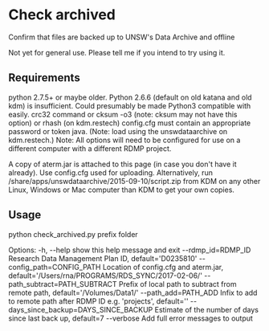 # Check archived
Confirm that files are backed up to UNSW's Data Archive and offline

Not yet for general use. Please tell me if you intend to try using it.

## Requirements

python 2.7.5+ or maybe older. Python 2.6.6 (default on old katana and old kdm) is insufficient. Could presumably be made Python3 compatible with easily.
crc32 command or cksum -o3 (note: cksum may not have this option) or rhash (on kdm.restech)
config.cfg must contain an appropriate password or token
java. (Note: load using the unswdataarchive on kdm.restech.)
Note: All options will need to be configured for use on a different computer with a different RDMP project. 

A copy of aterm.jar is attached to this page (in case you don't have it already). Use config.cfg used for uploading. Alternatively, run /share/apps/unswdataarchive/2015-09-10/script.zip from KDM on any other Linux, Windows or Mac computer than KDM to get your own copies.

## Usage 

python check_archived.py prefix folder

Options:
 -h, --help            show this help message and exit
 --rdmp_id=RDMP_ID     Research Data Management Plan ID, default='D0235810'
 --config_path=CONFIG_PATH
                       Location of config.cfg and aterm.jar,
                       default='/Users/rna/PROGRAMS/RDS_SYNC/2017-02-06/'
 --path_subtract=PATH_SUBTRACT
                       Prefix of local path to subtract from remote path,
                       default='/Volumes/Data1/'
 --path_add=PATH_ADD   Infix to add to remote path after RDMP ID e.g.
                       'projects', default=''
 --days_since_backup=DAYS_SINCE_BACKUP
                       Estimate of the number of days since last back up,
                       default=7
--verbose             Add full error messages to output
